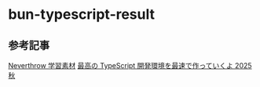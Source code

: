 # bun-typescript-result

## 参考記事

[Neverthrow 学習素材](https://chatgpt.com/share/68f0eebe-8380-800e-979d-69166448b4a1)
[最高の TypeScript 開発環境を最速で作っていくよ 2025 秋](https://zenn.dev/somnicattus/articles/3c1f3756aec24a)
